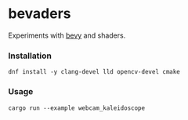 # bevaders

Experiments with [bevy](https://github.com/bevyengine/bevy) and shaders.

### Installation

```
dnf install -y clang-devel lld opencv-devel cmake
```


### Usage

```
cargo run --example webcam_kaleidoscope
```

